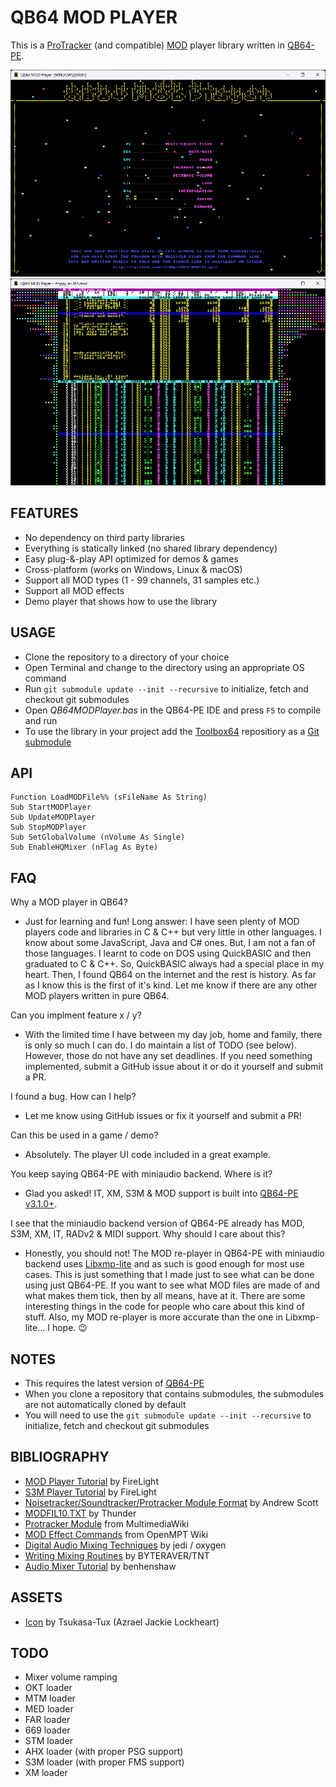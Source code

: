 # QB64 MOD PLAYER

This is a [ProTracker](https://en.wikipedia.org/wiki/ProTracker) (and compatible) [MOD](https://en.wikipedia.org/wiki/MOD_(file_format)) player library written in [QB64-PE](https://github.com/QB64-Phoenix-Edition/QB64pe).

[![Screenshot](screenshots/qb64mp_intro.png)](screenshots/qb64mp_demo.mp4)
[![Screenshot](screenshots/qb64mp_playing.png)](screenshots/qb64mp_demo.mp4)

## FEATURES

- No dependency on third party libraries
- Everything is statically linked (no shared library dependency)
- Easy plug-&-play API optimized for demos & games
- Cross-platform (works on Windows, Linux & macOS)
- Support all MOD types (1 - 99 channels, 31 samples etc.)
- Support all MOD effects
- Demo player that shows how to use the library

## USAGE

- Clone the repository to a directory of your choice
- Open Terminal and change to the directory using an appropriate OS command
- Run `git submodule update --init --recursive` to initialize, fetch and checkout git submodules
- Open *QB64MODPlayer.bas* in the QB64-PE IDE and press `F5` to compile and run
- To use the library in your project add the [Toolbox64](https://github.com/a740g/Toolbox64) repositiory as a [Git submodule](https://git-scm.com/book/en/v2/Git-Tools-Submodules)

## API

```VB
Function LoadMODFile%% (sFileName As String)
Sub StartMODPlayer
Sub UpdateMODPlayer
Sub StopMODPlayer
Sub SetGlobalVolume (nVolume As Single)
Sub EnableHQMixer (nFlag As Byte)
```

## FAQ

Why a MOD player in QB64?

- Just for learning and fun! Long answer: I have seen plenty of MOD players code and libraries in C & C++ but very little in other languages. I know about some JavaScript, Java and C# ones. But, I am not a fan of those languages. I learnt to code on DOS using QuickBASIC and then graduated to C & C++. So, QuickBASIC always had a special place in my heart. Then, I found QB64 on the internet and the rest is history. As far as I know this is the first of it's kind. Let me know if there are any other MOD players written in pure QB64.

Can you implment feature x / y?

- With the limited time I have between my day job, home and family, there is only so much I can do. I do maintain a list of TODO (see below). However, those do not have any set deadlines. If you need something implemented, submit a GitHub issue about it or do it yourself and submit a PR.

I found a bug. How can I help?

- Let me know using GitHub issues or fix it yourself and submit a PR!

Can this be used in a game / demo?

- Absolutely. The player UI code included in a great example.

You keep saying QB64-PE with miniaudio backend. Where is it?

- Glad you asked! IT, XM, S3M & MOD support is built into [QB64-PE v3.1.0+](https://github.com/QB64-Phoenix-Edition/QB64pe/releases/).

I see that the miniaudio backend version of QB64-PE already has MOD, S3M, XM, IT, RADv2 & MIDI support. Why should I care about this?

- Honestly, you should not! The MOD re-player in QB64-PE with miniaudio backend uses [Libxmp-lite](https://github.com/libxmp/libxmp/tree/master/lite) and as such is good enough for most use cases. This is just something that I made just to see what can be done using just QB64-PE. If you want to see what MOD files are made of and what makes them tick, then by all means, have at it. There are some interesting things in the code for people who care about this kind of stuff. Also, my MOD re-player is more accurate than the one in Libxmp-lite... I hope. 😉

## NOTES

- This requires the latest version of [QB64-PE](https://github.com/QB64-Phoenix-Edition/QB64pe/releases)
- When you clone a repository that contains submodules, the submodules are not automatically cloned by default
- You will need to use the `git submodule update --init --recursive` to initialize, fetch and checkout git submodules

## BIBLIOGRAPHY

- [MOD Player Tutorial](docs/FMODDOC.TXT) by FireLight
- [S3M Player Tutorial](docs/FS3MDOC.TXT) by FireLight
- [Noisetracker/Soundtracker/Protracker Module Format](docs/MOD-FORM.TXT) by Andrew Scott
- [MODFIL10.TXT](docs/MODFIL10.TXT) by Thunder
- [Protracker Module](https://wiki.multimedia.cx/index.php/Protracker_Module) from MultimediaWiki
- [MOD Effect Commands](https://wiki.openmpt.org/Manual:_Effect_Reference#MOD_Effect_Commands) from OpenMPT Wiki
- [Digital Audio Mixing Techniques](docs/FSBDOC.TXT) by jedi / oxygen
- [Writing Mixing Routines](docs/MIXING10.TXT) by BYTERAVER/TNT
- [Audio Mixer Tutorial](https://github.com/benhenshaw/mixer_tutorial) by benhenshaw

## ASSETS

- [Icon](https://iconarchive.com/artist/tsukasa-tux.html) by Tsukasa-Tux (Azrael Jackie Lockheart)

## TODO

- Mixer volume ramping
- OKT loader
- MTM loader
- MED loader
- FAR loader
- 669 loader
- STM loader
- AHX loader (with proper PSG support)
- S3M loader (with proper FMS support)
- XM loader
